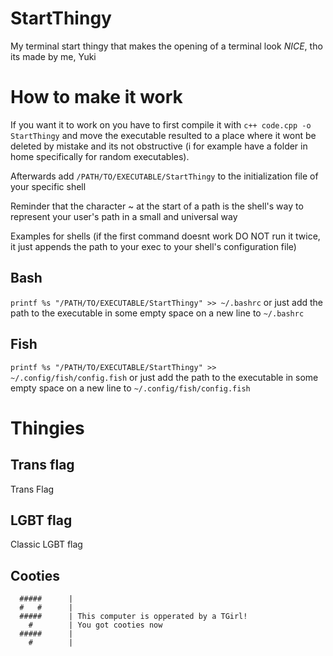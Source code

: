 # StartThingy
My terminal start thingy that makes the opening of a terminal look *NICE*, tho its made by me, Yuki
# How to make it work
If you want it to work on you have to first compile it with
``` c++ code.cpp -o StartThingy ```
and move the executable resulted to a place where it wont be deleted by mistake and its not obstructive (i for example have a folder in home specifically for random executables).

Afterwards add ```/PATH/TO/EXECUTABLE/StartThingy``` to the initialization file of your specific shell

Reminder that the character ~ at the start of a path is the shell's way to represent your user's path in a small and universal way

Examples for shells (if the first command doesnt work DO NOT run it twice, it just appends the path to your exec to your shell's configuration file)
## Bash
`printf %s "/PATH/TO/EXECUTABLE/StartThingy" >> ~/.bashrc`
or just add the path to the executable in some empty space on a new line to `~/.bashrc`
## Fish
`printf %s "/PATH/TO/EXECUTABLE/StartThingy" >> ~/.config/fish/config.fish`
or just add the path to the executable in some empty space on a new line to `~/.config/fish/config.fish`

# Thingies
## Trans flag
Trans Flag
## LGBT flag
Classic LGBT flag
## Cooties
      #####      | 
      #   #      | 
      #####      | This computer is opperated by a TGirl!
        #        | You got cooties now
      #####      | 
        #        | 
